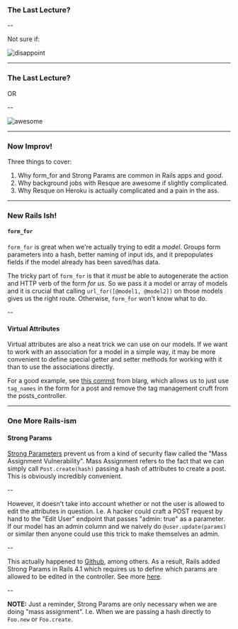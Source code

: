 ### The Last Lecture?

--

Not sure if:

![disappoint](http://mashable.com/wp-content/uploads/2013/07/Dr.-Who.gif)

---

### The Last Lecture?

OR

--

![awesome](https://33.media.tumblr.com/474bb51f05a33360d70f18cbde9fd18c/tumblr_mlr7aiP4OF1r4aiyzo1_500.gif)

---

### Now Improv!

Three things to cover:

1. Why form_for and Strong Params are common in Rails apps and *good*.
2. Why background jobs with Resque are awesome if slightly complicated.
3. Why Resque on Heroku is actually complicated and a pain in the ass.

---

### New Rails Ish!

#### `form_for`
  `form_for` is great when we're actually trying to edit a *model*.
   Groups form parameters into a hash, better naming of input ids,
   and it prepopulates fields if the model already has been saved/has data.

   The tricky part of `form_for` is that it *must* be able to autogenerate
   the action and HTTP verb of the form _for us_. So we pass it a model or
   array of models and it is crucial that calling `url_for([@model1, @model2])`
   on those models gives us the right route. Otherwise, `form_for` won't know
   what to do.

--

#### Virtual Attributes

   Virtual attributes are also a neat trick we can use on our models.
   If we want to work with an association for a model in a simple way,
   it may be more convenient to define special getter and setter methods
   for working with it than to use the associations directly.

   For a good example, see [this commit][virtual-attr] from blarg,
   which allows us to just use `tag_names` in the form for a post
   and remove the tag management cruft from the posts_controller.

[virtual-attr]: https://github.com/TIY-ATL-ROR-2015-May/blarg/commit/3441983c13896a5638f7cf0a19a47be236854a2a

---

### One More Rails-ism

#### Strong Params

   [Strong Parameters][strong-params] prevent us from a kind of
   security flaw called the "Mass Assignment Vulnerability".
   Mass Assignment refers to the fact that we can simply call
   `Post.create(hash)` passing a hash of attributes to create a
   post. This is obviously incredibly convenient.

--

   However, it doesn't take into account whether or not the user is
   allowed to edit the attributes in question. I.e. A hacker could
   craft a POST request by hand to the "Edit User" endpoint that
   passes "admin: true" as a parameter. If our model has an admin
   column and we naively do `@user.update(params)` or similar
   then anyone could use this trick to make themselves an admin.

--

   This actually happened to [Github][github-sec], among others.
   As a result, Rails added Strong Params in Rails 4.1 which
   requires us to define which params are allowed to be edited in
   the controller. See more [here][strong-params].

--

   **NOTE:** Just a reminder, Strong Params are only necessary when
   we are doing "mass assignment". I.e. When we are passing a hash
   directly to `Foo.new` or `Foo.create`.

[strong-params]: http://edgeguides.rubyonrails.org/action_controller_overview.html#strong-parameters
[github-sec]: https://github.com/blog/1068-public-key-security-vulnerability-and-mitigation
